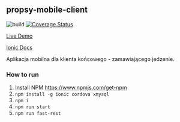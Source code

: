 ## propsy-mobile-client

![build](https://travis-ci.org/wutee/propsy-mobile-client.svg?branch=master)
[![Coverage Status](https://coveralls.io/repos/github/wutee/propsy-mobile-client/badge.svg?branch=master)](https://coveralls.io/github/wutee/propsy-mobile-client?branch=master)

[Live Demo](https://wutee.github.io/propsy-mobile-client/)

[Ionic Docs](https://beta.ionicframework.com/docs/)

Aplikacja mobilna dla klienta końcowego - zamawiającego jedzenie. 

### How to run
1) Install NPM https://www.npmjs.com/get-npm
2) `npm install -g ionic cordova xmysql`
3) `npm i`
4) `npm run start`
5) `npm run fast-rest`

